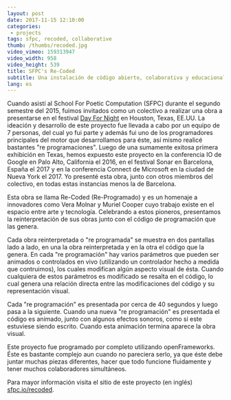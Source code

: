 ```yaml
---
layout: post
date: 2017-11-15 12:10:00
categories:
 - projects
tags: sfpc, recoded, collaborative
thumb: /thumbs/recoded.jpg
video_vimeo: 159313947
video_width: 958
video_height: 539
title: SFPC's Re-Coded
subtitle: Una instalación de código abierto, colaborativa y educacional.
lang: es
---
```

Cuando asistí al School For Poetic Computation (SFPC) durante el segundo semestre del 2015, fuimos invitados como un colectivo a realizar una obra a presentarse en el festival [Day For Night](https://dayfornight.io/) en Houston, Texas, EE.UU. La ideación y desarrollo de este proyecto fue llevada a cabo por un equipo de 7 personas, del cual yo fui parte y además fui uno de los programadores principales del motor que desarrollamos para éste, así mismo realicé bastantes "re programaciones".
Luego de una sumamente exitosa primera exhibición en Texas, hemos expuesto este proyecto en la conferencia IO de Google en Palo Alto, California el 2016, en el festival Sonar en Barcelona, España el 2017 y en la conferencia Connect de Microsoft en la ciudad de Nueva York el 2017. Yo presenté esta obra, junto con otros miembros del colectivo, en todas estas instancias menos la de Barcelona.

Esta obra se llama Re-Coded (Re-Programado) y es un homenaje a innovadores como Vera Molnar y Muriel Cooper cuyo trabajo existe en el espacio entre arte y tecnología. Celebrando a estos pioneros, presentamos la reinterpretación de sus obras junto con el código de programación que las genera.

Cada obra reinterpretada o "re programada" se muestra en dos pantallas lado a lado, en una la obra reinterpretada y en la otra el código que la genera. En cada "re programación" hay varios parámetros que pueden ser animados o controlados en vivo (utilizando un controlador hecho a medida que contruimos), los cuales modifican algún aspecto visual de ésta. Cuando cualquiera de estos parámetros es modificado se resalta en el código, lo cual genera una relación directa entre las modificaciones del código y su representación visual.

Cada "re programación" es presentada por cerca de 40 segundos y luego pasa a la siguiente. Cuando una nueva "re programación" es presentada el código es animado, junto con algunos efectos sonoros, como si este estuviese siendo escrito. Cuando esta animación termina aparece la obra visual.

Este proyecto fue programado por completo utilizando openFrameworks. Éste es bastante complejo aun cuando no pareciera serlo, ya que éste debe juntar muchas piezas diferentes, hacer que todo funcione fluidamente y tener muchos colaboradores simultáneos.

Para mayor información visita el sitio de este proyecto (en inglés) [sfpc.io/recoded](http://sfpc.io/recoded/).
